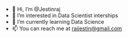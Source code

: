 - 👋 Hi, I’m @Jestinraj
- 👀 I’m interested in Data Scientist interships
- 🌱 I’m currently learning Data Science
- 📫 You can reach me at rajjestin@gmail.com

<!---
Jestinraj/Jestinraj is a ✨ special ✨ repository because its `README.md` (this file) appears on your GitHub profile.
You can click the Preview link to take a look at your changes.
--->
